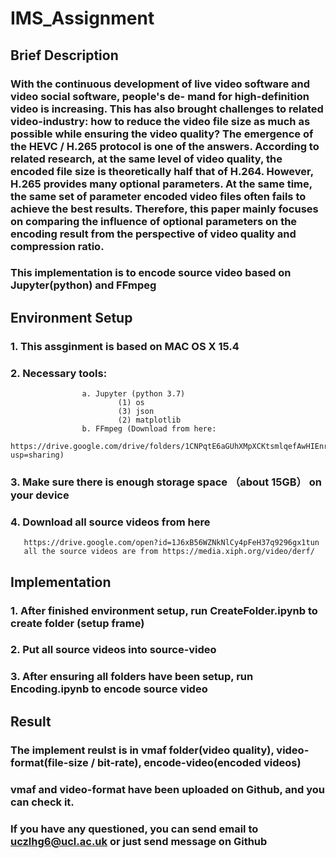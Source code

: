 # IMS_Assignment
## Brief Description
### With the continuous development of live video software and video social software, people's de- mand for high-definition video is increasing. This has also brought challenges to related video-industry: how to reduce the video file size as much as possible while ensuring the video quality? The emergence of the HEVC / H.265 protocol is one of the answers. According to related research, at the same level of video quality, the encoded file size is theoretically half that of H.264. However, H.265 provides many optional parameters. At the same time, the same set of parameter encoded video files often fails to achieve the best results. Therefore, this paper mainly focuses on comparing the influence of optional parameters on the encoding result from the perspective of video quality and compression ratio.
### This implementation is to encode source video based on Jupyter(python) and FFmpeg

## Environment Setup
### 1. This assginment is based on MAC OS X 15.4
### 2. Necessary tools:
                    a. Jupyter (python 3.7)
                            (1) os
                            (3) json
                            (2) matplotlib
                    b. FFmpeg (Download from here:
                               https://drive.google.com/drive/folders/1CNPqtE6aGUhXMpXCKtsmlqefAwHIEnrH?usp=sharing)
### 3. Make sure there is enough storage space （about 15GB） on your device  
### 4. Download all source videos from here
       https://drive.google.com/open?id=1J6xB56WZNkNlCy4pFeH37q9296gx1tun
       all the source videos are from https://media.xiph.org/video/derf/

## Implementation
### 1. After finished environment setup, run CreateFolder.ipynb to create folder (setup frame)
### 2. Put all source videos into source-video
### 3. After ensuring all folders have been setup, run Encoding.ipynb to encode source video

## Result
### The implement reulst is in vmaf folder(video quality), video-format(file-size / bit-rate),  encode-video(encoded videos)
### vmaf and video-format have been uploaded on Github, and you can check it.
### If you have any questioned, you can send email to uczlhg6@ucl.ac.uk or just send message on Github
